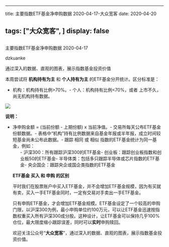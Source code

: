 
---
title:  主要指数ETF基金净申购数据 2020-04-17-大众宽客
date: 2020-04-20

tags: ["大众宽客", ]
display: false
---


## 



主要指数ETF基金净申购数据 2020-04-17




dzkuanke




通过深入的数据、直观的图表，展示指数基金投资价值


本周尝试将&nbsp;**机构持有为主**&nbsp;和 **个人持有为主** 的ETF基金分开统计。区分标准是：
- 机构：机构持有比例&gt;70%。- 个人：机构持有比例&lt;70%，或者 上市不久，尚无机构持有数据。




<img class="rich_pages js_insertlocalimg" data-ratio="1.3430034129692834" data-s="300,640" src="https://mmbiz.qpic.cn/mmbiz_png/PKw3FQPmhIhG161ZciaFLeEHeVLgU3JRjqib0ebiappiceeBFLH3AibjicAxksg17Cxz7tKjkPPmNxrrAYSLog6iaTjaA/640?wx_fmt=png" data-type="png" data-w="586" style="">

**说明：**
- 净申购金额 = (当前份额 - 上期份额) x 当前净值。- 交易所每天公布ETF基金份额数据。- 表格中“机构”持有比例数据来自基金年报或半年报，成立时间较短基金尚未公布此数据。- 跟踪 相同 或 相似 指数的ETF基金统计为同一基金，例如：<ul class="list-paddingleft-2" style="list-style-type: square;">- 沪深300：所有跟踪沪深300的ETF基金- 创业板：跟踪创业板指数和创业板50的ETF基金- 半导体类：包括多只跟踪半导体或芯片指数的ETF基金- 央企国企：跟踪央企或国企类指数的ETF基金




**ETF基金 买入 和 申购 的区别**



平时我们在股票账户中买入ETF基金，并不会增加ETF基金规模，因为有买就有卖，买入一手ETF基金同时，一定有交易对手卖出一手ETF基金。



只有申购ETF基金，才会增加ETF基金规模。ETF基金设定了一个较高的申购门限，以沪深300为例，最小申购单位约100万元，可以让ETF基金迅速按指数权重买入所有沪深300成分股。这种设计，让ETF基金可以保持几乎100%仓位，最大限度缩小跟踪误差，同时可以**实时**申购赎回。





欢迎关注公众号“**大众宽客**”，通过深入的数据、直观的图表，展示指数基金投资价值。








